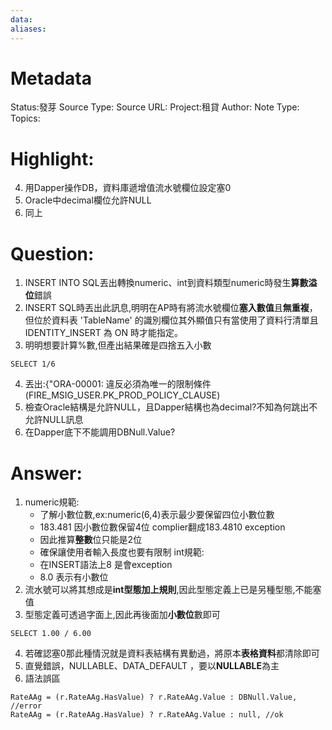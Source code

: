```yaml
---
data:
aliases:
---
```

# Metadata
Status:發芽
Source Type:
Source URL:
Project:租貸
Author:
Note Type:
Topics:


# Highlight:
4. 用Dapper操作DB，資料庫遞增值流水號欄位設定塞0
5. Oracle中decimal欄位允許NULL
6. 同上
# Question:
1. INSERT INTO SQL丟出轉換numeric、int到資料類型numeric時發生**算數溢位**錯誤
2. INSERT SQL時丟出此訊息,明明在AP時有將流水號欄位**塞入數值**且**無重複**，但位於資料表 'TableName' 的識別欄位其外顯值只有當使用了資料行清單且 IDENTITY_INSERT 為 ON 時才能指定。
3. 明明想要計算%數,但產出結果確是四捨五入小數
```
SELECT 1/6
```
4. 丟出:{"ORA-00001: 違反必須為唯一的限制條件 (FIRE_MSIG_USER.PK_PROD_POLICY_CLAUSE)
5. 檢查Oracle結構是允許NULL，且Dapper結構也為decimal?不知為何跳出不允許NULL訊息
6. 在Dapper底下不能調用DBNull.Value?
# Answer:
1. numeric規範:
   - 了解小數位數,ex:numeric(6,4)表示最少要保留四位小數位數
   - 183.481 因小數位數保留4位 complier翻成183.4810 exception
   - 因此推算**整數**位只能是2位
   - 確保讓使用者輸入長度也要有限制
int規範:
   - 在INSERT語法上8 是會exception
   - 8.0 表示有小數位
2. 流水號可以將其想成是**int型態加上規則**,因此型態定義上已是另種型態,不能塞值
3. 型態定義可透過字面上,因此再後面加**小數位**數即可
```
SELECT 1.00 / 6.00
```
4. 若確認塞0那此種情況就是資料表結構有異動過，將原本**表格資料**都清除即可
5. 直覺錯誤，NULLABLE、DATA_DEFAULT ，要以**NULLABLE**為主
6. 語法誤區
```
RateAAg = (r.RateAAg.HasValue) ? r.RateAAg.Value : DBNull.Value, //error
RateAAg = (r.RateAAg.HasValue) ? r.RateAAg.Value : null, //ok
```